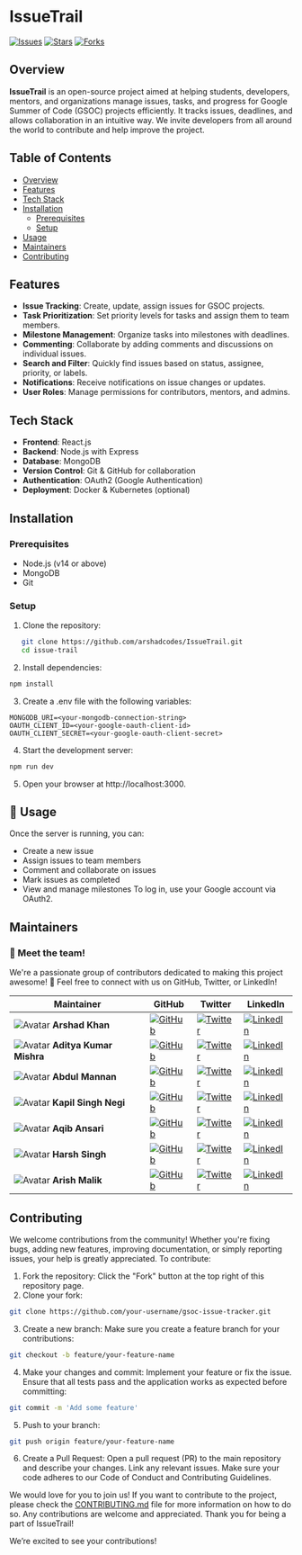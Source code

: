# IssueTrail

[![Issues](https://img.shields.io/github/issues/arshadcodes/IssueTrail)](https://github.com/arshadcodes/IssueTrail/issues)
[![Stars](https://img.shields.io/github/stars/arshadcodes/IssueTrail)](https://github.com/arshadcodes/IssueTrail/stargazers)
[![Forks](https://img.shields.io/github/forks/arshadcodes/IssueTrail)](https://github.com/arshadcodes/IssueTrail/network/members)

## <a name="overview"></a>Overview

**IssueTrail** is an open-source project aimed at helping students, developers, mentors, and organizations manage issues, tasks, and progress for Google Summer of Code (GSOC) projects efficiently. It tracks issues, deadlines, and allows collaboration in an intuitive way. We invite developers from all around the world to contribute and help improve the project.

## Table of Contents

- [Overview](#overview)
- [Features](#features)
- [Tech Stack](#tech-stack)
- [Installation](#installation)
  - [Prerequisites](#prerequisites)
  - [Setup](#setup)
- [Usage](#usage)
- [Maintainers](#maintainers)
- [Contributing](#contributing)

## <a name="features"></a>Features

- **Issue Tracking**: Create, update, assign issues for GSOC projects.
- **Task Prioritization**: Set priority levels for tasks and assign them to team members.
- **Milestone Management**: Organize tasks into milestones with deadlines.
- **Commenting**: Collaborate by adding comments and discussions on individual issues.
- **Search and Filter**: Quickly find issues based on status, assignee, priority, or labels.
- **Notifications**: Receive notifications on issue changes or updates.
- **User Roles**: Manage permissions for contributors, mentors, and admins.

## <a name="tech-stack"></a>Tech Stack

- **Frontend**: React.js
- **Backend**: Node.js with Express
- **Database**: MongoDB
- **Version Control**: Git & GitHub for collaboration
- **Authentication**: OAuth2 (Google Authentication)
- **Deployment**: Docker & Kubernetes (optional)

## <a name="installation"></a>Installation

### <a name="prerequisites"></a>Prerequisites

- Node.js (v14 or above)
- MongoDB
- Git

### <a name="setup"></a>Setup

1. Clone the repository:

```bash
   git clone https://github.com/arshadcodes/IssueTrail.git
   cd issue-trail
```

2. Install dependencies:

```bash
npm install
```

3. Create a .env file with the following variables:

```
MONGODB_URI=<your-mongodb-connection-string>
OAUTH_CLIENT_ID=<your-google-oauth-client-id>
OAUTH_CLIENT_SECRET=<your-google-oauth-client-secret>
```

4. Start the development server:

```bash
npm run dev
```

5. Open your browser at http://localhost:3000.

## <a name="usage"></a>🚀 Usage

Once the server is running, you can:

- Create a new issue
- Assign issues to team members
- Comment and collaborate on issues
- Mark issues as completed
- View and manage milestones
  To log in, use your Google account via OAuth2.

## <a name="maintainers"></a>Maintainers

### 👥 Meet the team!

We're a passionate group of contributors dedicated to making this project awesome! 🎉 Feel free to connect with us on GitHub, Twitter, or LinkedIn!

| Maintainer                                                                                    | GitHub                                                                                                                                              | Twitter                                                                                                                                          | LinkedIn                                                                                                                                                                        |
| --------------------------------------------------------------------------------------------- | --------------------------------------------------------------------------------------------------------------------------------------------------- | ------------------------------------------------------------------------------------------------------------------------------------------------ | ------------------------------------------------------------------------------------------------------------------------------------------------------------------------------- |
| ![Avatar](https://avatars.githubusercontent.com/u/183396171?s=64&v=4) **Arshad Khan**         | [![GitHub](https://img.shields.io/badge/GitHub-%2312100E.svg?style=for-the-badge&logo=github&logoColor=white)](https://github.com/arshadcodes)      | [![Twitter](https://img.shields.io/badge/Twitter-%231DA1F2.svg?style=for-the-badge&logo=Twitter&logoColor=white)](https://x.com/arshadcodes)      | [![LinkedIn](https://img.shields.io/badge/LinkedIn-%230A66C2.svg?style=for-the-badge&logo=linkedin&logoColor=white)](https://www.linkedin.com/in/thearshadkhan/)                   |
| ![Avatar](https://avatars.githubusercontent.com/u/105539123?s=64&v=4) **Aditya Kumar Mishra** | [![GitHub](https://img.shields.io/badge/GitHub-%2312100E.svg?style=for-the-badge&logo=github&logoColor=white)](https://github.com/adityakmrmishra/) | [![Twitter](https://img.shields.io/badge/Twitter-%231DA1F2.svg?style=for-the-badge&logo=Twitter&logoColor=white)](https://x.com/adityakmrmishra) | [![LinkedIn](https://img.shields.io/badge/LinkedIn-%230A66C2.svg?style=for-the-badge&logo=linkedin&logoColor=white)](https://www.linkedin.com/in/aditya-kumar-mishra-6a025b216) |
| ![Avatar](https://avatars.githubusercontent.com/u/91797653?s=64&v=4) **Abdul Mannan**         | [![GitHub](https://img.shields.io/badge/GitHub-%2312100E.svg?style=for-the-badge&logo=github&logoColor=white)](https://github.com/Abdul-365)        | [![Twitter](https://img.shields.io/badge/Twitter-%231DA1F2.svg?style=for-the-badge&logo=Twitter&logoColor=white)](https://x.com/Abdul_365m)      | [![LinkedIn](https://img.shields.io/badge/LinkedIn-%230A66C2.svg?style=for-the-badge&logo=linkedin&logoColor=white)](https://www.linkedin.com/in/abdulmannan365/)               |
| ![Avatar](https://avatars.githubusercontent.com/u/124447041?s=64&v=4) **Kapil Singh Negi**    | [![GitHub](https://img.shields.io/badge/GitHub-%2312100E.svg?style=for-the-badge&logo=github&logoColor=white)](https://github.com/kapilsinghnegi)   | [![Twitter](https://img.shields.io/badge/Twitter-%231DA1F2.svg?style=for-the-badge&logo=Twitter&logoColor=white)](https://x.com/kapilsinghnegi_) | [![LinkedIn](https://img.shields.io/badge/LinkedIn-%230A66C2.svg?style=for-the-badge&logo=linkedin&logoColor=white)](https://linkedin.com/in/kapil-singh-negi/)                 |
| ![Avatar](https://avatars.githubusercontent.com/u/121952213?s=64&v=4) **Aqib Ansari**         | [![GitHub](https://img.shields.io/badge/GitHub-%2312100E.svg?style=for-the-badge&logo=github&logoColor=white)](https://github.com/mohdaqibansari)   | [![Twitter](https://img.shields.io/badge/Twitter-%231DA1F2.svg?style=for-the-badge&logo=Twitter&logoColor=white)](https://x.com/mohdaqibansari_) | [![LinkedIn](https://img.shields.io/badge/LinkedIn-%230A66C2.svg?style=for-the-badge&logo=linkedin&logoColor=white)](https://linkedin.com/in/mohdaqibansari)                    |
| ![Avatar](https://avatars.githubusercontent.com/u/118008566?s=64&v=4) **Harsh Singh**         | [![GitHub](https://img.shields.io/badge/GitHub-%2312100E.svg?style=for-the-badge&logo=github&logoColor=white)](https://github.com/harshsingh69)     | [![Twitter](https://img.shields.io/badge/Twitter-%231DA1F2.svg?style=for-the-badge&logo=Twitter&logoColor=white)](https://x.com/harshlitcode)    | [![LinkedIn](https://img.shields.io/badge/LinkedIn-%230A66C2.svg?style=for-the-badge&logo=linkedin&logoColor=white)](https://www.linkedin.com/in/harshs-code/)                  |
| ![Avatar](https://avatars.githubusercontent.com/u/118688453?s=64&v=4) **Arish Malik**         | [![GitHub](https://img.shields.io/badge/GitHub-%2312100E.svg?style=for-the-badge&logo=github&logoColor=white)](https://github.com/mohdarish4)       | [![Twitter](https://img.shields.io/badge/Twitter-%231DA1F2.svg?style=for-the-badge&logo=Twitter&logoColor=white)](https://x.com/mohdarish24)     | [![LinkedIn](https://img.shields.io/badge/LinkedIn-%230A66C2.svg?style=for-the-badge&logo=linkedin&logoColor=white)](https://www.linkedin.com/in/mohd-arish-8a874a221/)         |

## <a name="contributing"></a>Contributing

We welcome contributions from the community! Whether you're fixing bugs, adding new features, improving documentation, or simply reporting issues, your help is greatly appreciated. To contribute:

1. Fork the repository: Click the "Fork" button at the top right of this repository page.
2. Clone your fork:

```bash
git clone https://github.com/your-username/gsoc-issue-tracker.git

```

3. Create a new branch: Make sure you create a feature branch for your contributions:

```bash
git checkout -b feature/your-feature-name
```

4. Make your changes and commit: Implement your feature or fix the issue. Ensure that all tests pass and the application works as expected before committing:

```bash
git commit -m 'Add some feature'
```

5. Push to your branch:

```bash
git push origin feature/your-feature-name
```

6. Create a Pull Request: Open a pull request (PR) to the main repository and describe your changes. Link any relevant issues.
   Make sure your code adheres to our Code of Conduct and Contributing Guidelines.

We would love for you to join us! If you want to contribute to the project, please check the [CONTRIBUTING.md](CONTRIBUTING.md) file for more information on how to do so. Any contributions are welcome and appreciated. Thank you for being a part of IssueTrail!

We’re excited to see your contributions!
